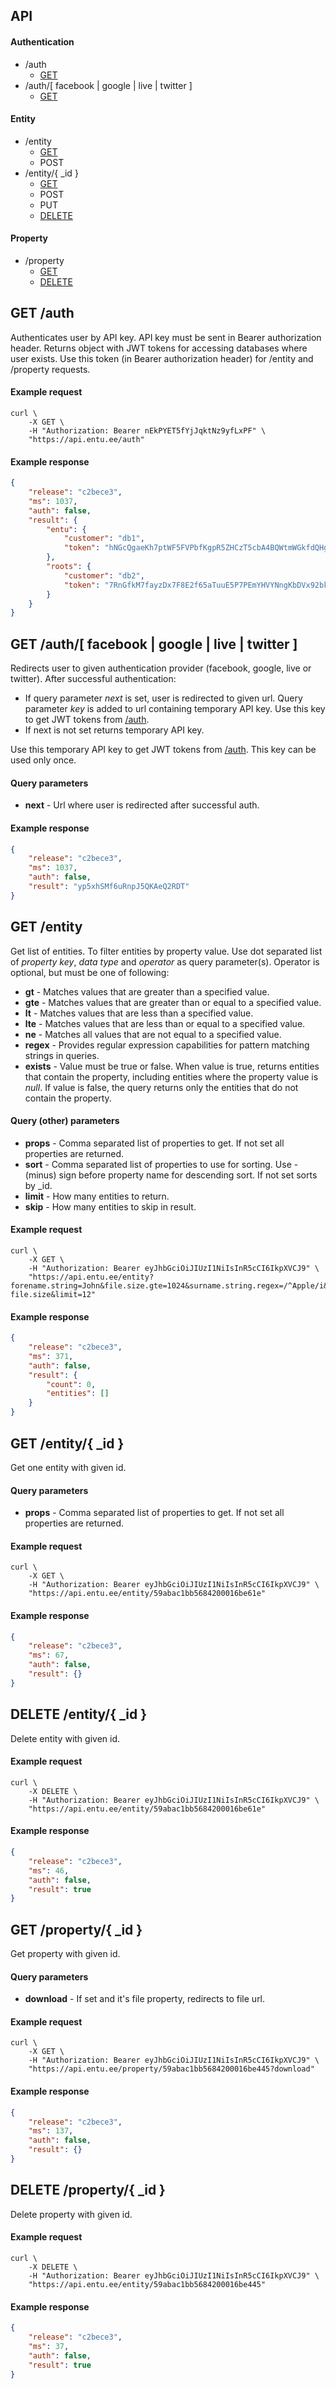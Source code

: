 ## API
#### Authentication
- /auth
    - [GET](#get-auth)
- /auth/[ facebook \| google \| live \| twitter ]
    - [GET](#get-auth-facebook--google--live--twitter-)

#### Entity
- /entity
    - [GET](#get-entity)
    - POST
- /entity/{ \_id }
    - [GET](#get-entity-_id-)
    - POST
    - PUT
    - [DELETE](#delete-entity-_id-)

#### Property
- /property
    - [GET](#get-property-_id-)
    - [DELETE](#delete-property-_id-)




## GET /auth
Authenticates user by API key. API key must be sent in Bearer authorization header. Returns object with JWT tokens for accessing databases where user exists. Use this token (in Bearer authorization header) for /entity and /property requests.

#### Example request
```shell
curl \
    -X GET \
    -H "Authorization: Bearer nEkPYET5fYjJqktNz9yfLxPF" \
    "https://api.entu.ee/auth"
```

#### Example response
```json
{
    "release": "c2bece3",
    "ms": 1037,
    "auth": false,
    "result": {
        "entu": {
            "customer": "db1",
            "token": "hNGcQgaeKh7ptWF5FVPbfKgpR5ZHCzT5cbA4BQWtmWGkfdQHg5HLDMCB8GwKw8gG"
        },
        "roots": {
            "customer": "db2",
            "token": "7RnGfkM7fayzDx7F8E2f65aTuuE5P7PEmYHVYNngKbDVx92bk2FVZBkfFBAPgpsT"
        }
    }
}
```




## GET /auth/[ facebook \| google \| live \| twitter ]
Redirects user to given authentication provider (facebook, google, live or twitter). After successful authentication:
- If query parameter *next* is set, user is redirected to given url. Query parameter *key* is added to url containing temporary API key. Use this key to get JWT tokens from [/auth](#get-auth).
- If next is not set returns temporary API key.

Use this temporary API key to get JWT tokens from [/auth](#get-auth). This key can be used only once.

#### Query parameters
- **next** - Url where user is redirected after successful auth.

#### Example response
```json
{
    "release": "c2bece3",
    "ms": 1037,
    "auth": false,
    "result": "yp5xhSMf6uRnpJ5QKAeQ2RDT"
}
```




## GET /entity
Get list of entities. To filter entities by property value. Use dot separated list of *property key*, *data type* and *operator* as query parameter(s). Operator is optional, but must be one of following:
- **gt** - Matches values that are greater than a specified value.
- **gte** - Matches values that are greater than or equal to a specified value.
- **lt** - Matches values that are less than a specified value.
- **lte** - Matches values that are less than or equal to a specified value.
- **ne** - Matches all values that are not equal to a specified value.
- **regex** - Provides regular expression capabilities for pattern matching strings in queries.
- **exists** - Value must be true or false. When value is true, returns entities that contain the property, including entities where the property value is *null*. If value is false, the query returns only the entities that do not contain the property.

#### Query (other) parameters
- **props** - Comma separated list of properties to get. If not set all properties are returned.
- **sort** - Comma separated list of properties to use for sorting. Use - (minus) sign before property name for descending sort. If not set sorts by \_id.
- **limit** - How many entities to return.
- **skip** - How many entities to skip in result.

#### Example request
```shell
curl \
    -X GET \
    -H "Authorization: Bearer eyJhbGciOiJIUzI1NiIsInR5cCI6IkpXVCJ9" \
    "https://api.entu.ee/entity?forename.string=John&file.size.gte=1024&surname.string.regex=/^Apple/i&photo._id.exists=false&sort=-file.size&limit=12"
```

#### Example response
```json
{
    "release": "c2bece3",
    "ms": 371,
    "auth": false,
    "result": {
        "count": 0,
        "entities": []
    }
}
```




## GET /entity/{ \_id }
Get one entity with given id.

#### Query parameters
- **props** - Comma separated list of properties to get. If not set all properties are returned.

#### Example request
```shell
curl \
    -X GET \
    -H "Authorization: Bearer eyJhbGciOiJIUzI1NiIsInR5cCI6IkpXVCJ9" \
    "https://api.entu.ee/entity/59abac1bb5684200016be61e"
```

#### Example response
```json
{
    "release": "c2bece3",
    "ms": 67,
    "auth": false,
    "result": {}
}
```




## DELETE /entity/{ \_id }
Delete entity with given id.

#### Example request
```shell
curl \
    -X DELETE \
    -H "Authorization: Bearer eyJhbGciOiJIUzI1NiIsInR5cCI6IkpXVCJ9" \
    "https://api.entu.ee/entity/59abac1bb5684200016be61e"
```

#### Example response
```json
{
    "release": "c2bece3",
    "ms": 46,
    "auth": false,
    "result": true
}
```




## GET /property/{ \_id }
Get property with given id.

#### Query parameters
- **download** - If set and it's file property, redirects to file url.

#### Example request
```shell
curl \
    -X GET \
    -H "Authorization: Bearer eyJhbGciOiJIUzI1NiIsInR5cCI6IkpXVCJ9" \
    "https://api.entu.ee/property/59abac1bb5684200016be445?download"
```

#### Example response
```json
{
    "release": "c2bece3",
    "ms": 137,
    "auth": false,
    "result": {}
}
```




## DELETE /property/{ \_id }
Delete property with given id.

#### Example request
```shell
curl \
    -X DELETE \
    -H "Authorization: Bearer eyJhbGciOiJIUzI1NiIsInR5cCI6IkpXVCJ9" \
    "https://api.entu.ee/entity/59abac1bb5684200016be445"
```

#### Example response
```json
{
    "release": "c2bece3",
    "ms": 37,
    "auth": false,
    "result": true
}
```
